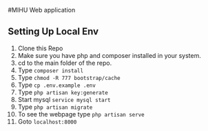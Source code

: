 #MIHU Web application

## Setting Up Local Env

1. Clone this Repo
2. Make sure you have php and composer installed in your system.
3. cd to the main folder of the repo.
4. Type `composer install`
5. Type `chmod -R 777 bootstrap/cache`
6. Type `cp .env.example .env`
7. Type `php artisan key:generate`
8. Start mysql `service mysql start`
9. Type `php artisan migrate`
10. To see the webpage type `php artisan serve`
11. Goto `localhost:8000`
